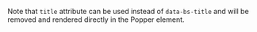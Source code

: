 Note that `title` attribute can be used instead of `data-bs-title` and will be removed and rendered directly in the Popper element.
